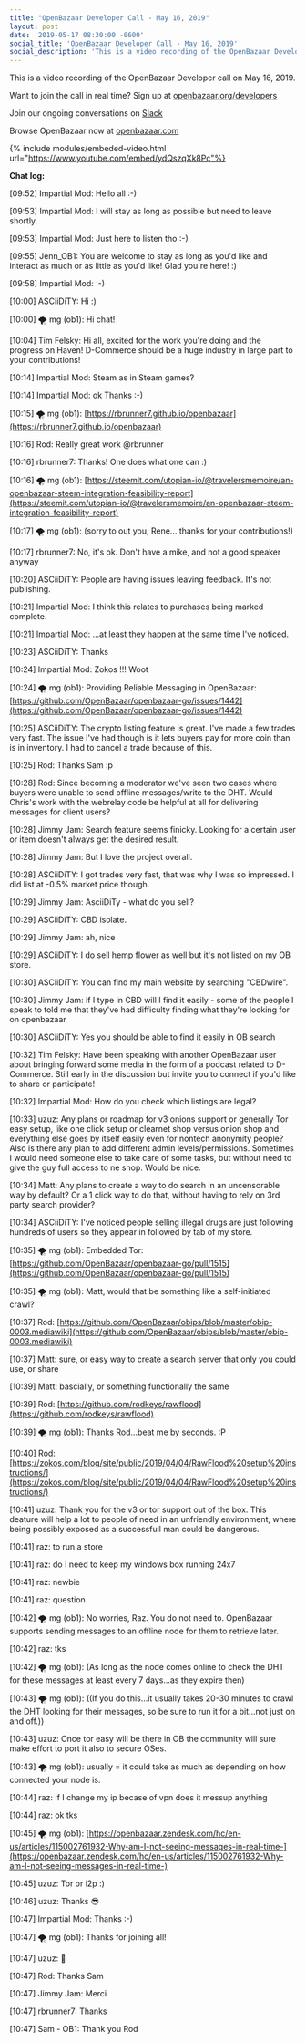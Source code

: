 ```yaml
---
title: "OpenBazaar Developer Call - May 16, 2019"
layout: post
date: '2019-05-17 08:30:00 -0600'
social_title: 'OpenBazaar Developer Call - May 16, 2019'
social_description: 'This is a video recording of the OpenBazaar Developer call on May 16, 2019.'
---
```


This is a video recording of the OpenBazaar Developer call on May 16, 2019. 

Want to join the call in real time? Sign up at [openbazaar.org/developers](https://openbazaar.org/developers)

Join our ongoing conversations on [Slack](https://openbazaar.org/slack)

Browse OpenBazaar now at [openbazaar.com](https://openbazaar.com)

{% include modules/embeded-video.html url="https://www.youtube.com/embed/ydQszqXk8Pc"%}

**Chat log:**

[09:52] Impartial Mod: Hello all :-)

[09:53] Impartial Mod: I will stay as long as possible but need to leave shortly.

[09:53] Impartial Mod: Just here to listen tho :-)

[09:55] Jenn_OB1: You are welcome to stay as long as you'd like and interact as much or as little as you'd like! Glad you're here! :)

[09:58] Impartial Mod: :-)

[10:00] ASCiiDiTY: Hi :)

[10:00] 🌪 mg (ob1): Hi chat!

[10:04] Tim Felsky: Hi all, excited for the work  you're doing and the progress on Haven! D-Commerce should be a huge industry in large part to your contributions!

[10:14] Impartial Mod: Steam as in Steam games?

[10:14] Impartial Mod: ok Thanks :-)

[10:15] 🌪 mg (ob1): [https://rbrunner7.github.io/openbazaar](https://rbrunner7.github.io/openbazaar)

[10:16] Rod: Really great work @rbrunner

[10:16] rbrunner7: Thanks! One does what one can :)

[10:16] 🌪 mg (ob1): [https://steemit.com/utopian-io/@travelersmemoire/an-openbazaar-steem-integration-feasibility-report](https://steemit.com/utopian-io/@travelersmemoire/an-openbazaar-steem-integration-feasibility-report)

[10:17] 🌪 mg (ob1): (sorry to out you, Rene... thanks for your contributions!)

[10:17] rbrunner7: No, it's ok. Don't have a mike, and not a good speaker anyway

[10:20] ASCiiDiTY: People are having issues leaving feedback. It's not publishing.

[10:21] Impartial Mod: I think this relates to purchases being marked complete.

[10:21] Impartial Mod: ...at least they happen at the same time I've noticed.

[10:23] ASCiiDiTY: Thanks

[10:24] Impartial Mod: Zokos !!! Woot

[10:24] 🌪 mg (ob1): Providing Reliable Messaging in OpenBazaar: [https://github.com/OpenBazaar/openbazaar-go/issues/1442](https://github.com/OpenBazaar/openbazaar-go/issues/1442)

[10:25] ASCiiDiTY: The crypto listing feature is great. I've made a few trades very fast. The issue I've had though is it lets buyers pay for more coin than is in inventory. I had to cancel a trade because of this.

[10:25] Rod: Thanks Sam  :p

[10:28] Rod: Since becoming a moderator we've seen two cases where buyers were unable to send offline messages/write to the DHT. Would Chris's work with the webrelay code be helpful at all for delivering messages for client users?

[10:28] Jimmy Jam: Search feature seems finicky. Looking for a certain user or item doesn't always get the desired result.

[10:28] Jimmy Jam: But I love the project overall.

[10:28] ASCiiDiTY: I got trades very fast, that was why I was so impressed. I did list at -0.5% market price though.

[10:29] Jimmy Jam: AsciiDiTy - what do you sell?

[10:29] ASCiiDiTY: CBD isolate.

[10:29] Jimmy Jam: ah, nice

[10:29] ASCiiDiTY: I do sell hemp flower as well but it's not listed on my OB store.

[10:30] ASCiiDiTY: You can find my main website by searching "CBDwire".

[10:30] Jimmy Jam: if I type in CBD will I find it easily - some of the people I speak to told me that they've had difficulty finding what they're looking for on openbazaar

[10:30] ASCiiDiTY: Yes you should be able to find it easily in OB search

[10:32] Tim Felsky: Have been speaking with another OpenBazaar user about bringing forward some media in the form of a podcast related to D-Commerce. Still early in the discussion but invite you to connect if you'd like to share or participate!

[10:32] Impartial Mod: How do you check which listings are legal?

[10:33] uzuz: Any plans or roadmap for v3 onions support or generally Tor easy setup, like one click setup or clearnet shop versus onion shop and everything else goes by itself easily even for nontech anonymity people? Also is there any plan to add different admin levels/permissions. Sometimes I would need someone else to take care of some tasks, but without need to give the guy full access to ne shop. Would be nice.

[10:34] Matt: Any plans to create a way to do search in an uncensorable way by default? Or a 1 click way to do that, without having to rely on 3rd party search provider?

[10:34] ASCiiDiTY: I've noticed people selling illegal drugs are just following hundreds of users so they appear in followed by tab of my store.

[10:35] 🌪 mg (ob1): Embedded Tor: [https://github.com/OpenBazaar/openbazaar-go/pull/1515](https://github.com/OpenBazaar/openbazaar-go/pull/1515)

[10:35] 🌪 mg (ob1): Matt, would that be something like a self-initiated crawl?

[10:37] Rod: [https://github.com/OpenBazaar/obips/blob/master/obip-0003.mediawiki](https://github.com/OpenBazaar/obips/blob/master/obip-0003.mediawiki)

[10:37] Matt: sure, or easy way to create a search server that only you could use, or share

[10:39] Matt: bascially, or something functionally the same

[10:39] Rod: [https://github.com/rodkeys/rawflood](https://github.com/rodkeys/rawflood)

[10:39] 🌪 mg (ob1): Thanks Rod...beat me by seconds. :P

[10:40] Rod: [https://zokos.com/blog/site/public/2019/04/04/RawFlood%20setup%20instructions/](https://zokos.com/blog/site/public/2019/04/04/RawFlood%20setup%20instructions/)

[10:41] uzuz: Thank you for the v3 or tor support out of the box. This deature will help a lot to people of need in an unfriendly environment, where being possibly exposed as a successfull man could be dangerous.

[10:41] raz: to run a store

[10:41] raz: do I need to keep my windows box running 24x7

[10:41] raz: newbie

[10:41] raz: question

[10:42] 🌪 mg (ob1): No worries, Raz. You do not need to. OpenBazaar supports sending messages to an offline node for them to retrieve later.

[10:42] raz: tks

[10:42] 🌪 mg (ob1): (As long as the node comes online to check the DHT for these messages at least every 7 days...as they expire then)

[10:43] 🌪 mg (ob1): ((If you do this...it usually takes 20-30 minutes to crawl the DHT looking for their messages, so be sure to run it for a bit...not just on and off.))

[10:43] uzuz: Once tor easy will be there in OB the community will sure make effort to port it also to secure OSes.

[10:43] 🌪 mg (ob1): usually = it could take as much as depending on how connected your node is.

[10:44] raz: If I change my ip becase of vpn does it messup anything

[10:44] raz: ok tks

[10:45] 🌪 mg (ob1): [https://openbazaar.zendesk.com/hc/en-us/articles/115002761932-Why-am-I-not-seeing-messages-in-real-time-](https://openbazaar.zendesk.com/hc/en-us/articles/115002761932-Why-am-I-not-seeing-messages-in-real-time-)

[10:45] uzuz: Tor or i2p :)

[10:46] uzuz: Thanks 😎

[10:47] Impartial Mod: Thanks :-)

[10:47] 🌪 mg (ob1): Thanks for joining all!

[10:47] uzuz: 👏

[10:47] Rod: Thanks Sam

[10:47] Jimmy Jam: Merci

[10:47] rbrunner7: Thanks

[10:47] Sam - OB1: Thank you Rod

